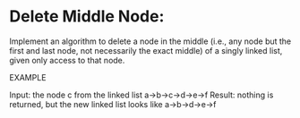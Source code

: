 # Delete Middle Node:

Implement an algorithm to delete a node in the middle (i.e., any node but the first and last node, not necessarily the exact middle) of a singly linked list, given only access to that node.

EXAMPLE

Input: the node c from the linked list a->b->c->d->e->f
Result: nothing is returned, but the new linked list looks like a->b->d->e->f
